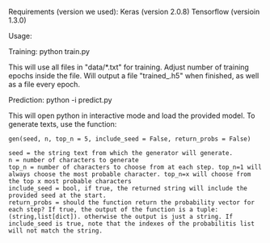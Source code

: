 Requirements (version we used):
Keras (version 2.0.8)
Tensorflow (versioin 1.3.0)

Usage:

Training:
	python train.py
	
This will use all files in "data/*.txt" for training. 
Adjust number of training epochs inside the file. 
Will output a file "trained_<timestamp>.h5" when finished, as well as a file every epoch.
	
Prediction:
	python -i predict.py <path to trained file>
	
This will open python in interactive mode and load the provided model. 
To generate texts, use the function: 

	gen(seed, n, top_n = 5, include_seed = False, return_probs = False)
	
	seed = the string text from which the generator will generate.
	n = number of characters to generate
	top_n = number of characters to choose from at each step. top_n=1 will always choose the most probable character. top_n=x will choose from the top x most probable characters
	include_seed = bool, if true, the returned string will include the provided seed at the start.
	return_probs = should the function return the probability vector for each step? If true, the output of the function is a tuple: (string,list[dict]). otherwise the output is just a string. If include_seed is true, note that the indexes of the probabilitis list will not match the string.
